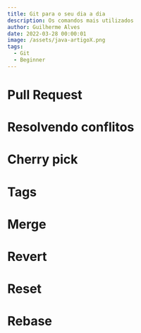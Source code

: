 ```yaml
---
title: Git para o seu dia a dia
description: Os comandos mais utilizados
author: Guilherme Alves
date: 2022-03-28 00:00:01
image: /assets/java-artigoX.png
tags:
  - Git
  - Beginner
---
```



# Pull Request

# Resolvendo conflitos

# Cherry pick


# Tags

# Merge

# Revert

# Reset

# Rebase